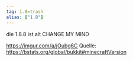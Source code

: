 ```yaml
---
tag: 1.8=trash
alias: ["1.8"]
---
```


die 1.8.8 ist alt CHANGE MY MIND

https://imgur.com/a/jOubg6C
Quelle: <https://bstats.org/global/bukkit#minecraftVersion>
